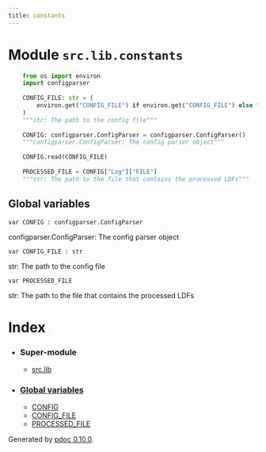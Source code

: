 ```yaml
---
title: constants
---
```


Module `src.lib.constants`
==========================

```python
    from os import environ
    import configparser
    
    CONFIG_FILE: str = (
        environ.get("CONFIG_FILE") if environ.get("CONFIG_FILE") else "/run/secrets/config"
    )
    """str: The path to the config file"""
    
    CONFIG: configparser.ConfigParser = configparser.ConfigParser()
    """configparser.ConfigParser: The config parser object"""
    
    CONFIG.read(CONFIG_FILE)
    
    PROCESSED_FILE = CONFIG["Log"]["FILE"]
    """str: The path to the file that contains the processed LDFs"""
```

Global variables
----------------

`var CONFIG : configparser.ConfigParser`

configparser.ConfigParser: The config parser object

`var CONFIG_FILE : str`

str: The path to the config file

`var PROCESSED_FILE`

str: The path to the file that contains the processed LDFs

Index
=====

*   ### Super-module
    
    *   [src.lib](. "src.lib")
*   ### [Global variables](#header-variables)
    
    *   [CONFIG](#src.lib.constants.CONFIG "src.lib.constants.CONFIG")
    *   [CONFIG_FILE](#src.lib.constants.CONFIG_FILE "src.lib.constants.CONFIG_FILE")
    *   [PROCESSED_FILE](#src.lib.constants.PROCESSED_FILE "src.lib.constants.PROCESSED_FILE")

Generated by [pdoc 0.10.0](https://pdoc3.github.io/pdoc "pdoc: Python API documentation generator").